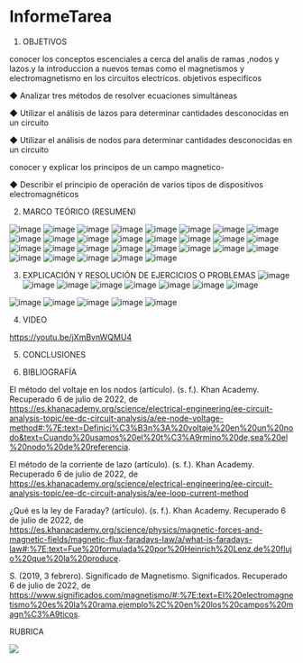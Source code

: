 # InformeTarea


1. OBJETIVOS

conocer los conceptos escenciales  a cerca del analis de ramas ,nodos  y lazos.y la introduccion a nuevos temas como el magnetismos y electromagnetismo  en los circuitos electricos.
objetivos especificos

◆ Analizar tres métodos de resolver ecuaciones
simultáneas

◆ Utilizar el análisis de lazos para determinar
cantidades desconocidas en un circuito

◆ Utilizar el análisis de nodos para determinar
cantidades desconocidas en un circuito

conocer y explicar los principos de un campo magnetico-

◆ Describir el principio de operación de varios tipos
de dispositivos electromagnéticos



2. MARCO TEÓRICO (RESUMEN)

![image](https://user-images.githubusercontent.com/105679480/177893721-6e7ede45-a6ad-4d4b-b9d5-1ced455a5323.png)
![image](https://user-images.githubusercontent.com/105679480/177893751-4b51e6e3-d42b-4f84-a2d5-5e37f97aaa51.png)
![image](https://user-images.githubusercontent.com/105679480/177893777-e99b5ec9-6c6f-4eed-bceb-f64375bd08ac.png)
![image](https://user-images.githubusercontent.com/105679480/177893796-ceccded1-f02b-4e9b-b54d-d1caa97fb8b7.png)
![image](https://user-images.githubusercontent.com/105679480/177893817-5dfe1876-e244-4048-a1c4-27b42fdd4d85.png)
![image](https://user-images.githubusercontent.com/105679480/177893830-a93a1eda-32a9-42f3-be1e-64308bf24da1.png)
![image](https://user-images.githubusercontent.com/105679480/177893849-24c6502b-c4c6-41d9-b4e4-dc0ec81caa07.png)
![image](https://user-images.githubusercontent.com/105679480/177893858-e661108f-2516-4a30-9a5f-c1c9fe968c03.png)
![image](https://user-images.githubusercontent.com/105679480/177893874-35cdacd0-b176-4913-8b8b-8a4434cba040.png)
![image](https://user-images.githubusercontent.com/105679480/177893896-8a59e320-cc3a-403d-95a3-008e5f921627.png)
![image](https://user-images.githubusercontent.com/105679480/177893929-d47f78b3-1dee-454e-90ab-597adcea5327.png)
![image](https://user-images.githubusercontent.com/105679480/177893950-385395d5-bad6-46d4-b079-6dd7f0b17620.png)
![image](https://user-images.githubusercontent.com/105679480/177893965-04f86a1d-4486-4ffc-acfb-6a8b34a9b2b0.png)
![image](https://user-images.githubusercontent.com/105679480/177893986-42002d8a-3bd1-4ca2-bdcc-3388bfdb3de7.png)
![image](https://user-images.githubusercontent.com/105679480/177894008-df3eb9ff-ee09-49b8-b133-b52d0e8415a8.png)
![image](https://user-images.githubusercontent.com/105679480/177894026-1fdf0051-b154-4c40-a07a-785fae9ffa85.png)
![image](https://user-images.githubusercontent.com/105679480/177894044-0fdfbf80-2932-432e-8aad-57db0c0729d1.png)
![image](https://user-images.githubusercontent.com/105679480/177894074-e9365343-d868-41a2-b101-3a4bdf74bf45.png)
![image](https://user-images.githubusercontent.com/105679480/177894085-3b36b3d9-1bc2-41d4-b5c3-d3c50796babe.png)
![image](https://user-images.githubusercontent.com/105679480/177894106-97ad779b-c934-48f5-9e44-1bdeaf39d2ba.png)
![image](https://user-images.githubusercontent.com/105679480/177894134-56241233-702c-47ec-958f-9f30d84ad133.png)
![image](https://user-images.githubusercontent.com/105679480/177894195-5d66bce4-1224-49cf-8705-ab39e0797279.png)
![image](https://user-images.githubusercontent.com/105679480/177894211-535a02e3-5e2f-4de1-b8eb-dcb88438b820.png)
![image](https://user-images.githubusercontent.com/105679480/177894231-f3ee65e7-8c1d-4a31-b00a-9cf7bb39a344.png)
![image](https://user-images.githubusercontent.com/105679480/177894252-603373fc-d187-45b3-9c94-c436aa4cbb43.png)
![image](https://user-images.githubusercontent.com/105679480/177894276-ea468b05-6d05-467d-8bc5-09920c2c10ea.png)
![image](https://user-images.githubusercontent.com/105679480/177894300-25e626e2-be36-473b-b4f4-9c0dcde51c7d.png)
![image](https://user-images.githubusercontent.com/105679480/177894322-d0a3a9da-8ab7-4380-8ca6-e60a2785db68.png)
![image](https://user-images.githubusercontent.com/105679480/177894347-d369f664-7b32-4593-8eae-8cc13842947d.png)



3. EXPLICACIÓN Y RESOLUCIÓN DE EJERCICIOS O PROBLEMAS
![image](https://user-images.githubusercontent.com/105679480/177925716-805e29eb-5613-4402-9dfb-94ff1e37eae7.png)
![image](https://user-images.githubusercontent.com/105679480/177925736-6e6dba96-0a09-4e08-9bf0-3ca60d1c7fd4.png)
![image](https://user-images.githubusercontent.com/105679480/177925773-03a70fc6-ec6a-4aad-8a1a-2dee35657e48.png)
![image](https://user-images.githubusercontent.com/105679480/177925799-81f89fca-9a47-44b5-b31a-13ad854691cc.png)
![image](https://user-images.githubusercontent.com/105679480/177925824-c113c7e5-0aa0-497b-a083-b6030c499278.png)
![image](https://user-images.githubusercontent.com/105679480/177925881-0a0b804f-af0d-4be9-9ed9-e57626b14a12.png)
![image](https://user-images.githubusercontent.com/105679480/177925853-1761e3ac-04c8-45af-a267-ddfa131c293e.png)
![image](https://user-images.githubusercontent.com/105679480/177925940-55df42af-6db4-432a-bec1-ad5a2dd16fd9.png)

![image](https://user-images.githubusercontent.com/105679480/177925982-408bdd61-7e02-405e-8c1b-742cebc512cf.png)
![image](https://user-images.githubusercontent.com/105679480/177925911-fd263427-92a0-46bd-bfbd-d80be3de7cac.png)
![image](https://user-images.githubusercontent.com/105679480/177926020-289b3875-a55e-4e08-a6ef-299bc5c67e32.png)
![image](https://user-images.githubusercontent.com/105679480/177926049-31a3ecf6-e08a-4537-87aa-3a575d3428a8.png)
![image](https://user-images.githubusercontent.com/105679480/177926063-2b6aa2b0-f9db-45cd-b16c-c1566874d8f0.png)


4. VIDEO

https://youtu.be/jXmBvnWQMU4

5. CONCLUSIONES




6. BIBLIOGRAFÍA

El método del voltaje en los nodos (artículo). (s. f.). Khan Academy. Recuperado 6 de julio de 2022, de https://es.khanacademy.org/science/electrical-engineering/ee-circuit-analysis-topic/ee-dc-circuit-analysis/a/ee-node-voltage-method#:%7E:text=Definici%C3%B3n%3A%20voltaje%20en%20un%20nodo&text=Cuando%20usamos%20el%20t%C3%A9rmino%20de,sea%20el%20nodo%20de%20referencia.

El método de la corriente de lazo (artículo). (s. f.). Khan Academy. Recuperado 6 de julio de 2022, de https://es.khanacademy.org/science/electrical-engineering/ee-circuit-analysis-topic/ee-dc-circuit-analysis/a/ee-loop-current-method

¿Qué es la ley de Faraday? (artículo). (s. f.). Khan Academy. Recuperado 6 de julio de 2022, de https://es.khanacademy.org/science/physics/magnetic-forces-and-magnetic-fields/magnetic-flux-faradays-law/a/what-is-faradays-law#:%7E:text=Fue%20formulada%20por%20Heinrich%20Lenz,de%20flujo%20que%20la%20produce.

S. (2019, 3 febrero). Significado de Magnetismo. Significados. Recuperado 6 de julio de 2022, de https://www.significados.com/magnetismo/#:%7E:text=El%20electromagnetismo%20es%20la%20rama,ejemplo%2C%20en%20los%20campos%20magn%C3%A9ticos.


RUBRICA

![](https://github.com/doalulema/InformeTarea/blob/main/Tarea.png)
